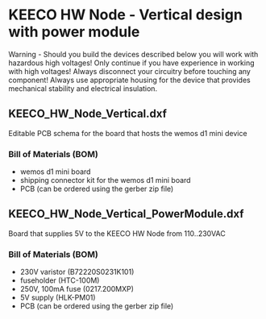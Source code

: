 # KEECO HW Node - Vertical design with power module

Warning - Should you build the devices described below you will work with hazardous high voltages! 
Only continue if you have experience in working with high voltages! Always disconnect your circuitry before touching any component! Always use appropriate housing for the device that provides mechanical stability and electrical insulation.


## KEECO_HW_Node_Vertical.dxf
Editable PCB schema for the board that hosts the wemos d1 mini device

### Bill of Materials (BOM)
- wemos d1 mini board
- shipping connector kit for the wemos d1 mini board
- PCB (can be ordered using the gerber zip file)


## KEECO_HW_Node_Vertical_PowerModule.dxf
Board that supplies 5V to the KEECO HW Node from 110..230VAC


### Bill of Materials (BOM)
- 230V varistor (B72220S0231K101)
- fuseholder (HTC-100M)
- 250V, 100mA fuse (0217.200MXP)
- 5V supply (HLK-PM01)
- PCB (can be ordered using the gerber zip file) 